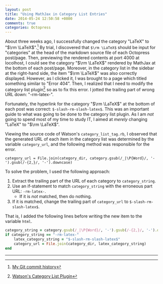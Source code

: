 ```yaml
---
layout: post
title: "Using MathJax in Category List Entries"
date: 2014-05-24 12:50:58 +0800
comments: true
categories: Octopress
---
```


About three weeks ago, I successfully changed the category "LaTeX" to
"$\rm \LaTeX$".[^1]  By trial, I discovered that `$\rm \LaTeX$` should
be input for "categories" at the head of the markdown source file of
each Octopress post/page.  Then, previewing the rendered contents at
port 4000 at locolhost, I could see the category "$\rm \LaTeX$"
rendered by MathJax at the bottom of each post/page.  Moreover, in the
category list in the sidebar at the right-hand side, the item "$\rm
\LaTeX$" was also correctly displayed.  However, as I clicked it, I
was brought to a page which titled something similar to "Error 404".
Then, I realized that I need to modify the category list plugin[^2] so
as to fix this error.  I jotted the trailing part of wrong URL down:
"-rm-latex-".

<!-- more -->

Fortunately, the hyperlink for the category "$\rm \LaTeX$" at the
bottom of each post was correct: `$-slash-rm-slash-latex$`.  This was
an important guide to what was going to be done to the category list
plugin.  As I am *not* going to spend most of my time to study IT, I
aimed at *merely* changing "LaTeX" to "$\rm \LaTeX$".

Viewing the source code of Watson's `category_list_tag.rb`, I observed
that the generated URL of each item in the category list was
determined by the variable `category_url`, and the following method
was responsible for the error.

    category_url = File.join(category_dir, category.gsub(/_|\P{Word}/, '-').gsub(/-{2,}/, '-').downcase)

To solve the problem, I used the following approach:

1. Extract the trailing part of the URL of each category to
`category_string`.
2. Use an if-statement to match `category_string` with the erroneous
part URL: `-rm-latex-`.
    - If it is *not* matched, then do nothing.
3. If it is matched, change the trailing part of `category_url` to
`$-slash-rm-slash-latex$`.

That is, I added the following lines before writing the new item to
the variable `html`.

```ruby Display MathJax rendered $\rm \LaTeX$ code in category lists item https://github.com/VincentTam/vincenttam.github.io/blob/7dcf6b7e8cdc6b9fd1f8de9a81a05af128849537/plugins/category_list_tag.rb#L11-L15 source code
category_string = category.gsub(/_|\P{Word}/, '-').gsub(/-{2,}/, '-').downcase
if category_string == "-rm-latex-"
    latex_category_string = "$-slash-rm-slash-latex$"
    category_url = File.join(category_dir, latex_category_string)
end
```

---

[^1]: [My Git commit history](https://github.com/VincentTam/vincenttam.github.io/commit/7dcf6b7e8cdc6b9fd1f8de9a81a05af128849537#diff-1)
[^2]: [Watson's Category List Plugin](http://www.dotnetguy.co.uk/post/2012/06/25/octopress-category-list-plugin/)

<!-- vim:se tw=70: -->
